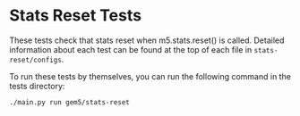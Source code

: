 # Stats Reset Tests

These tests check that stats reset when m5.stats.reset() is called. Detailed
information about each test can be found at the top of each file in
`stats-reset/configs`.

To run these tests by themselves, you can run the following command in the
tests directory:

```bash
./main.py run gem5/stats-reset
```
